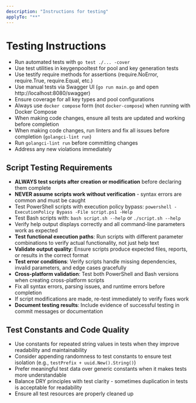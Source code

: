```yaml
---
description: "Instructions for testing"
applyTo: "**"
---
```

# Testing Instructions

- Run automated tests with `go test ./... -cover`
- Use test utilities in keygenpooltest for pool and key generation tests
- Use testify require methods for assertions (require.NoError, require.True, require.Equal, etc.)
- Use manual tests via Swagger UI (`go run main.go` and open http://localhost:8080/swagger)
- Ensure coverage for all key types and pool configurations
- Always use `docker compose` form (not `docker-compose`) when running with Docker Compose
- When making code changes, ensure all tests are updated and working before completion
- When making code changes, run linters and fix all issues before completion (`golangci-lint run`)
- Run `golangci-lint run` before committing changes
- Address any new violations immediately

## Script Testing Requirements

- **ALWAYS test scripts after creation or modification** before declaring them complete
- **NEVER assume scripts work without verification** - syntax errors are common and must be caught
- Test PowerShell scripts with execution policy bypass: `powershell -ExecutionPolicy Bypass -File script.ps1 -Help`
- Test Bash scripts with: `bash script.sh --help` or `./script.sh --help`
- Verify help output displays correctly and all command-line parameters work as expected
- **Test functional execution paths**: Run scripts with different parameter combinations to verify actual functionality, not just help text
- **Validate output quality**: Ensure scripts produce expected files, reports, or results in the correct format
- **Test error conditions**: Verify scripts handle missing dependencies, invalid parameters, and edge cases gracefully
- **Cross-platform validation**: Test both PowerShell and Bash versions when creating cross-platform scripts
- Fix all syntax errors, parsing issues, and runtime errors before completion
- If script modifications are made, re-test immediately to verify fixes work
- **Document testing results**: Include evidence of successful testing in commit messages or documentation

## Test Constants and Code Quality

- Use constants for repeated string values in tests when they improve readability and maintainability
- Consider appending randomness to test constants to ensure test isolation (e.g., `testPrefix + uuid.New().String()`)
- Prefer meaningful test data over generic constants when it makes tests more understandable
- Balance DRY principles with test clarity - sometimes duplication in tests is acceptable for readability
- Ensure all test resources are properly cleaned up

